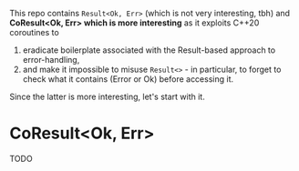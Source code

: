 This repo contains `Result<Ok, Err>` (which is not very interesting, tbh) and **CoResult<Ok, Err> which
is more interesting** as it exploits C++20 coroutines to
1. eradicate boilerplate associated with the Result-based approach to error-handling,
2. and make it impossible to misuse `Result<>` - in particular, to forget to check what it contains
   (Error or Ok) before accessing it.

Since the latter is more interesting, let's start with it.

# CoResult<Ok, Err>

TODO
